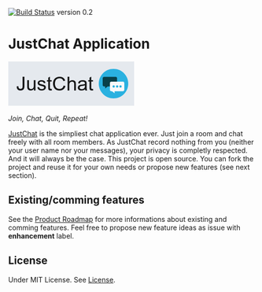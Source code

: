 [![Build Status](https://travis-ci.org/KevinL59/just-chat-app.svg)](https://travis-ci.org/KevinL59/just-chat-app)   version 0.2

# JustChat Application

![JustChat logo](/public/img/justchat-logo.png)

*Join, Chat, Quit, Repeat!*

[JustChat](https://just-chat-io.herokuapp.com/) is the simpliest chat application ever. Just join a room and chat freely with all room members. As JustChat record nothing from you (neither your user name nor your messages), your privacy is completly respected. And it will always be the case. This project is open source. You can fork the project and reuse it for your own needs or propose new features (see next section).  

## Existing/comming features

See the [Product Roadmap](https://trello.com/b/wXjoZEEp/justchat-roadmap) for more informations about existing and comming features. Feel free to propose new feature ideas as issue with **enhancement** label.

## License

Under MIT License. See [License](https://github.com/KevinL59/just-chat-app/tree/develop/LICENSE).